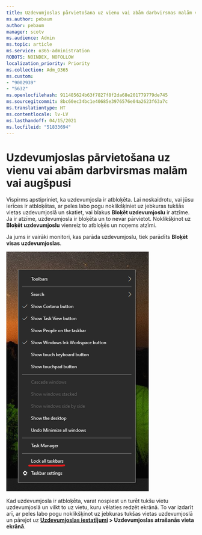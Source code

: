 ```yaml
---
title: Uzdevumjoslas pārvietošana uz vienu vai abām darbvirsmas malām vai augšpusi
ms.author: pebaum
author: pebaum
manager: scotv
ms.audience: Admin
ms.topic: article
ms.service: o365-administration
ROBOTS: NOINDEX, NOFOLLOW
localization_priority: Priority
ms.collection: Adm_O365
ms.custom:
- "9002939"
- "5632"
ms.openlocfilehash: 911485624b63f7827f8f2da68e201779779de745
ms.sourcegitcommit: 8bc60ec34bc1e40685e3976576e04a2623f63a7c
ms.translationtype: HT
ms.contentlocale: lv-LV
ms.lasthandoff: 04/15/2021
ms.locfileid: "51833694"
---
```

# <a name="move-the-taskbar-to-either-side-or-the-top-of-your-desktop"></a>Uzdevumjoslas pārvietošana uz vienu vai abām darbvirsmas malām vai augšpusi

Vispirms apstipriniet, ka uzdevumjosla ir atbloķēta. Lai noskaidrotu, vai jūsu ierīces ir atbloķētas, ar peles labo pogu noklikšķiniet uz jebkuras tukšās vietas uzdevumjoslā un skatiet, vai blakus **Bloķēt uzdevumjoslu** ir atzīme. Ja ir atzīme, uzdevumjosla ir bloķēta un to nevar pārvietot. Noklikšķinot uz **Bloķēt uzdevumjoslu** vienreiz to atbloķēs un noņems atzīmi.

Ja jums ir vairāki monitori, kas parāda uzdevumjoslu, tiek parādīts **Bloķēt visas uzdevumjoslas**.

![Visu uzdevumjoslu bloķēšana](media/lock-all-taskbars.png)

Kad uzdevumjosla ir atbloķēta, varat nospiest un turēt tukšu vietu uzdevumjoslā un vilkt to uz vietu, kuru vēlaties redzēt ekrānā. To var izdarīt arī, ar peles labo pogu noklikšķinot uz jebkuras tukšas vietas uzdevumjoslā un pārejot uz **[Uzdevumjoslas iestatījumi](ms-settings:taskbar?activationSource=GetHelp) > Uzdevumjoslas atrašanās vieta ekrānā**.

